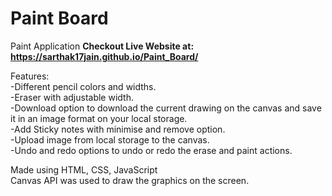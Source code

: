 # Paint Board
Paint Application
**Checkout Live Website at: https://sarthak17jain.github.io/Paint_Board/**

Features:<br>
-Different pencil colors and widths. <br>
-Eraser with adjustable width.<br>
-Download option to download the current drawing on the canvas and save it in an image format on your local storage.<br>
-Add Sticky notes with minimise and remove option.<br>
-Upload image from local storage to the canvas.<br>
-Undo and redo options to undo or redo the erase and paint actions.<br>

Made using HTML, CSS, JavaScript<br>
Canvas API was used to draw the graphics on the screen.

